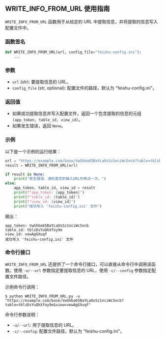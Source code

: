 ## WRITE_INFO_FROM_URL 使用指南

`WRITE_INFO_FROM_URL` 函数用于从给定的 URL 中提取信息，并将提取的信息写入配置文件中。

### 函数签名

```python
def WRITE_INFO_FROM_URL(url, config_file="feishu-config.ini"):
    ...
```

### 参数

- `url` (str): 要提取信息的 URL。
- `config_file` (str, optional): 配置文件的路径，默认为 "feishu-config.ini"。

### 返回值

- 如果成功提取信息并写入配置文件，返回一个包含提取的信息的元组 `(app_token, table_id, view_id)`。
- 如果发生错误，返回 `None`。

### 示例

以下是一个示例的运行结果：

```python
url = "https://example.com/base/VwGhbo65BaYLaOsSz1nciWc5ncb?table=tblzDsYuQkXfoy9e&view=vewAgGXuqf"
result = WRITE_INFO_FROM_URL(url)

if result is None:
    print("发生错误，请检查您的输入URL并再试一次。")
else:
    app_token, table_id, view_id = result
    print(f"app_token: {app_token}")
    print(f"table_id: {table_id}")
    print(f"view_id: {view_id}")
    print("成功写入 'feishu-config.ini' 文件")
```

输出：
```
app_token: VwGhbo65BaYLaOsSz1nciWc5ncb
table_id: tblzDsYuQkXfoy9e
view_id: vewAgGXuqf
成功写入 'feishu-config.ini' 文件
```

### 命令行接口

`WRITE_INFO_FROM_URL` 还提供了一个命令行接口，可以直接从命令行中调用该函数。使用 `-u/--url` 参数指定要提取信息的 URL，使用 `-c/--config` 参数指定配置文件路径。

示例命令行调用：

```
$ python WRITE_INFO_FROM_URL.py -u "https://example.com/base/VwGhbo65BaYLaOsSz1nciWc5ncb?table=tblzDsYuQkXfoy9e&view=vewAgGXuqf"
```

命令行参数说明：
- `-u/--url`: 用于提取信息的 URL。
- `-c/--config`: 配置文件路径，默认为 "feishu-config.ini"。

